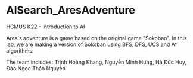 # AISearch_AresAdventure
HCMUS K22 - Introduction to AI

Ares's adventure is a game based on the original game "Sokoban". In this lab, we are making a version of Sokoban using BFS, DFS, UCS and A* algorithms. 

The team includes:
Trịnh Hoàng Khang, Nguyễn Minh Hưng, Hà Đức Huy, Đào Ngọc Thảo Nguyên
